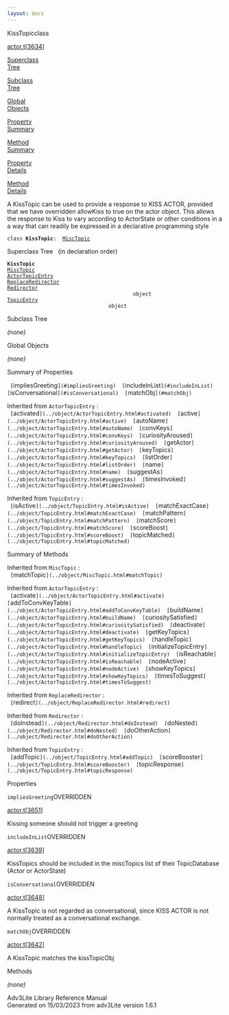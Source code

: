 ```yaml
---
layout: docs
---
```

<span class="title">KissTopic</span><span class="type">class</span>

[actor.t](../file/actor.t.html)\[[3634](../source/actor.t.html#3634)\]

[Superclass  
Tree](#_SuperClassTree_)

[Subclass  
Tree](#_SubClassTree_)

[Global  
Objects](#_ObjectSummary_)

[Property  
Summary](#_PropSummary_)

[Method  
Summary](#_MethodSummary_)

[Property  
Details](#_Properties_)

[Method  
Details](#_Methods_)



A KissTopic can be used to provide a response to KISS ACTOR, provided
that we have overridden allowKiss to true on the actor object. This
allows the response to Kiss to vary according to ActorState or other
conditions in a a way that can readily be expressed in a declarative
programming style

`class `**`KissTopic`**` :   `[`MiscTopic`](../object/MiscTopic.html)



<span id="_SuperClassTree_"></span>



<span class="hdln">Superclass Tree</span>   (in declaration order)



**`KissTopic`**  
[`MiscTopic`](../object/MiscTopic.html)  
[`ActorTopicEntry`](../object/ActorTopicEntry.html)  
[`ReplaceRedirector`](../object/ReplaceRedirector.html)  
[`Redirector`](../object/Redirector.html)  
`                                         object`  
[`TopicEntry`](../object/TopicEntry.html)  
`                                 object`  
<span id="_SubClassTree_"></span>



<span class="hdln">Subclass Tree</span>  



*(none)* <span id="_ObjectSummary_"></span>



<span class="hdln">Global Objects</span>  



*(none)* <span id="_PropSummary_"></span>



<span class="hdln">Summary of Properties</span>  



` [`impliesGreeting`](#impliesGreeting)  [`includeInList`](#includeInList)  [`isConversational`](#isConversational)  [`matchObj`](#matchObj)  `



Inherited from `ActorTopicEntry` :  
` [`activated`](../object/ActorTopicEntry.html#activated)  [`active`](../object/ActorTopicEntry.html#active)  [`autoName`](../object/ActorTopicEntry.html#autoName)  [`convKeys`](../object/ActorTopicEntry.html#convKeys)  [`curiosityAroused`](../object/ActorTopicEntry.html#curiosityAroused)  [`getActor`](../object/ActorTopicEntry.html#getActor)  [`keyTopics`](../object/ActorTopicEntry.html#keyTopics)  [`listOrder`](../object/ActorTopicEntry.html#listOrder)  [`name`](../object/ActorTopicEntry.html#name)  [`suggestAs`](../object/ActorTopicEntry.html#suggestAs)  [`timesInvoked`](../object/ActorTopicEntry.html#timesInvoked)  `





Inherited from `TopicEntry` :  
` [`isActive`](../object/TopicEntry.html#isActive)  [`matchExactCase`](../object/TopicEntry.html#matchExactCase)  [`matchPattern`](../object/TopicEntry.html#matchPattern)  [`matchScore`](../object/TopicEntry.html#matchScore)  [`scoreBoost`](../object/TopicEntry.html#scoreBoost)  [`topicMatched`](../object/TopicEntry.html#topicMatched)  `

<span id="_MethodSummary_"></span>



<span class="hdln">Summary of Methods</span>  





Inherited from `MiscTopic` :  
` [`matchTopic`](../object/MiscTopic.html#matchTopic)  `

Inherited from `ActorTopicEntry` :  
` [`activate`](../object/ActorTopicEntry.html#activate)  [`addToConvKeyTable`](../object/ActorTopicEntry.html#addToConvKeyTable)  [`buildName`](../object/ActorTopicEntry.html#buildName)  [`curiositySatisfied`](../object/ActorTopicEntry.html#curiositySatisfied)  [`deactivate`](../object/ActorTopicEntry.html#deactivate)  [`getKeyTopics`](../object/ActorTopicEntry.html#getKeyTopics)  [`handleTopic`](../object/ActorTopicEntry.html#handleTopic)  [`initializeTopicEntry`](../object/ActorTopicEntry.html#initializeTopicEntry)  [`isReachable`](../object/ActorTopicEntry.html#isReachable)  [`nodeActive`](../object/ActorTopicEntry.html#nodeActive)  [`showKeyTopics`](../object/ActorTopicEntry.html#showKeyTopics)  [`timesToSuggest`](../object/ActorTopicEntry.html#timesToSuggest)  `

Inherited from `ReplaceRedirector` :  
` [`redirect`](../object/ReplaceRedirector.html#redirect)  `

Inherited from `Redirector` :  
` [`doInstead`](../object/Redirector.html#doInstead)  [`doNested`](../object/Redirector.html#doNested)  [`doOtherAction`](../object/Redirector.html#doOtherAction)  `

Inherited from `TopicEntry` :  
` [`addTopic`](../object/TopicEntry.html#addTopic)  [`scoreBooster`](../object/TopicEntry.html#scoreBooster)  [`topicResponse`](../object/TopicEntry.html#topicResponse)  `

<span id="_Properties_"></span>



<span class="hdln">Properties</span>  



<span id="impliesGreeting"></span>

`impliesGreeting`<span class="rem">OVERRIDDEN</span>

[actor.t](../file/actor.t.html)\[[3651](../source/actor.t.html#3651)\]



Kissing someone should not trigger a greeting



<span id="includeInList"></span>

`includeInList`<span class="rem">OVERRIDDEN</span>

[actor.t](../file/actor.t.html)\[[3639](../source/actor.t.html#3639)\]



KissTopics should be included in the miscTopics list of their
TopicDatabase (Actor or ActorState)



<span id="isConversational"></span>

`isConversational`<span class="rem">OVERRIDDEN</span>

[actor.t](../file/actor.t.html)\[[3648](../source/actor.t.html#3648)\]



A KissTopic is not regarded as conversational, since KISS ACTOR is not
normally treated as a conversational exchange.



<span id="matchObj"></span>

`matchObj`<span class="rem">OVERRIDDEN</span>

[actor.t](../file/actor.t.html)\[[3642](../source/actor.t.html#3642)\]



A KissTopic matches the kissTopicObj



<span id="_Methods_"></span>



<span class="hdln">Methods</span>  



*(none)*



Adv3Lite Library Reference Manual  
Generated on 15/03/2023 from adv3Lite version 1.6.1


